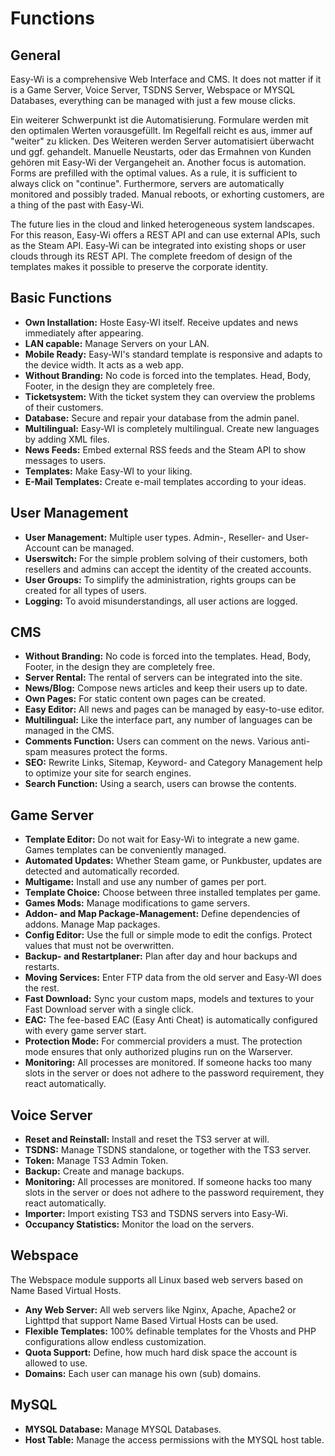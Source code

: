 # Functions

## General

Easy-Wi is a comprehensive Web Interface and CMS. It does not matter if it is a Game Server, Voice Server, TSDNS Server, Webspace or MYSQL Databases, everything can be managed with just a few mouse clicks.

Ein weiterer Schwerpunkt ist die Automatisierung. Formulare werden mit den optimalen Werten vorausgefüllt. Im Regelfall reicht es aus, immer auf "weiter" zu klicken. Des Weiteren werden Server automatisiert überwacht und ggf. gehandelt. Manuelle Neustarts, oder das Ermahnen von Kunden gehören mit Easy-Wi der Vergangeheit an.
Another focus is automation. Forms are prefilled with the optimal values. As a rule, it is sufficient to always click on "continue". Furthermore, servers are automatically monitored and possibly traded. Manual reboots, or exhorting customers, are a thing of the past with Easy-Wi.

The future lies in the cloud and linked heterogeneous system landscapes. For this reason, Easy-Wi offers a REST API and can use external APIs, such as the Steam API.
Easy-Wi can be integrated into existing shops or user clouds through its REST API. The complete freedom of design of the templates makes it possible to preserve the corporate identity.

## Basic Functions

- **Own Installation:** Hoste Easy-WI itself. Receive updates and news immediately after appearing.
- **LAN capable:** Manage Servers on your LAN.
- **Mobile Ready:** Easy-WI's standard template is responsive and adapts to the device width. It acts as a web app.
- **Without Branding:** No code is forced into the templates. Head, Body, Footer, in the design they are completely free.
- **Ticketsystem:** With the ticket system they can overview the problems of their customers.
- **Database:** Secure and repair your database from the admin panel.
- **Multilingual:** Easy-WI is completely multilingual. Create new languages by adding XML files.
- **News Feeds:** Embed external RSS feeds and the Steam API to show messages to users.
- **Templates:** Make Easy-WI to your liking.
- **E-Mail Templates:** Create e-mail templates according to your ideas.

## User Management

- **User Management:** Multiple user types. Admin-, Reseller- and User-Account can be managed.
- **Userswitch:** For the simple problem solving of their customers, both resellers and admins can accept the identity of the created accounts.
- **User Groups:** To simplify the administration, rights groups can be created for all types of users.
- **Logging:** To avoid misunderstandings, all user actions are logged.

## CMS

- **Without Branding:** No code is forced into the templates. Head, Body, Footer, in the design they are completely free.
- **Server Rental:** The rental of servers can be integrated into the site.
- **News/Blog:** Compose news articles and keep their users up to date.
- **Own Pages:** For static content own pages can be created.
- **Easy Editor:** All news and pages can be managed by easy-to-use editor.
- **Multilingual:** Like the interface part, any number of languages can be managed in the CMS.
- **Comments Function:** Users can comment on the news. Various anti-spam measures protect the forms.
- **SEO:** Rewrite Links, Sitemap, Keyword- and Category Management help to optimize your site for search engines.
- **Search Function:** Using a search, users can browse the contents.

## Game Server

- **Template Editor:** Do not wait for Easy-Wi to integrate a new game. Games templates can be conveniently managed.
- **Automated Updates:** Whether Steam game, or Punkbuster, updates are detected and automatically recorded.
- **Multigame:** Install and use any number of games per port.
- **Template Choice:** Choose between three installed templates per game.
- **Games Mods:** Manage modifications to game servers.
- **Addon- and Map Package-Management:** Define dependencies of addons. Manage Map packages.
- **Config Editor:** Use the full or simple mode to edit the configs. Protect values that must not be overwritten.
- **Backup- and Restartplaner:** Plan after day and hour backups and restarts.
- **Moving Services:** Enter FTP data from the old server and Easy-WI does the rest.
- **Fast Download:** Sync your custom maps, models and textures to your Fast Download server with a single click.
- **EAC:** The fee-based EAC (Easy Anti Cheat) is automatically configured with every game server start.
- **Protection Mode:** For commercial providers a must. The protection mode ensures that only authorized plugins run on the Warserver.
- **Monitoring:** All processes are monitored. If someone hacks too many slots in the server or does not adhere to the password requirement, they react automatically.

## Voice Server

- **Reset and Reinstall:** Install and reset the TS3 server at will.
- **TSDNS:** Manage TSDNS standalone, or together with the TS3 server.
- **Token:** Manage TS3 Admin Token.
- **Backup:** Create and manage backups.
- **Monitoring:** All processes are monitored. If someone hacks too many slots in the server or does not adhere to the password requirement, they react automatically.
- **Importer:** Import existing TS3 and TSDNS servers into Easy-Wi.
- **Occupancy Statistics:** Monitor the load on the servers.

## Webspace

The Webspace module supports all Linux based web servers based on Name Based Virtual Hosts.

- **Any Web Server:** All web servers like Nginx, Apache, Apache2 or Lighttpd that support Name Based Virtual Hosts can be used.
- **Flexible Templates:** 100% definable templates for the Vhosts and PHP configurations allow endless customization.
- **Quota Support:** Define, how much hard disk space the account is allowed to use.
- **Domains:** Each user can manage his own (sub) domains.

## MySQL

- **MYSQL Database:** Manage MYSQL Databases.
- **Host Table:** Manage the access permissions with the MYSQL host table.
